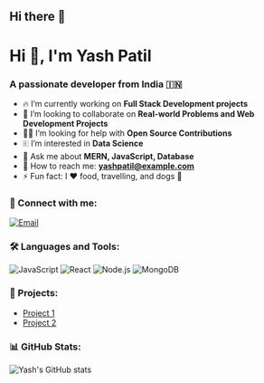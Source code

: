 ## Hi there 👋
# Hi 👋, I'm Yash Patil

### A passionate developer from India 🇮🇳

- 🔥 I’m currently working on **Full Stack Development projects**
- 🤝 I’m looking to collaborate on **Real-world Problems and Web Development Projects**
- 👨‍💻 I’m looking for help with **Open Source Contributions**
- 🗉 I’m interested in **Data Science**
- 📝 Ask me about **MERN, JavaScript, Database**
- 📩 How to reach me: **yashpatil@example.com**
- ⚡ Fun fact: I ❤️ food, travelling, and dogs 🐶

### 📩 Connect with me:
[![Email](https://img.shields.io/badge/Email-D14836?style=for-the-badge&logo=gmail&logoColor=white)](mailto:yashpatil@example.com)

### 🛠️ Languages and Tools:
![JavaScript](https://img.shields.io/badge/JavaScript-F7DF1E?style=for-the-badge&logo=javascript&logoColor=black) 
![React](https://img.shields.io/badge/React-20232A?style=for-the-badge&logo=react&logoColor=61DAFB) 
![Node.js](https://img.shields.io/badge/Node.js-43853D?style=for-the-badge&logo=node.js&logoColor=white) 
![MongoDB](https://img.shields.io/badge/MongoDB-4EA94B?style=for-the-badge&logo=mongodb&logoColor=white)

### 🚀 Projects:
- [Project 1](#)
- [Project 2](#)

### 📊 GitHub Stats:
![Yash's GitHub stats](https://github-readme-stats.vercel.app/api?username=yashpatil&show_icons=true&theme=dark)

